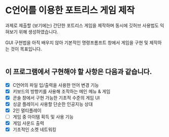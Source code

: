 # C언어를 이용한 포트리스 게임 제작
과제로 제출할 (보기에는) 간단한 포트리스 게임을 제작하며 동시에 깃허브 사용법도 익혀보기 위해 생성하였습니다.

GUI 구현법을 아직 배우지 않아 기본적인 명령프롬프트 창에서 게임을 구현 및 제작하는 것이 목표입니다.
<br></br>
## 이 프로그램에서 구현해야 할 사항은 다음과 같습니다.
- [X] C언어의 파일 입/출력을 사용한 언어 변경 기능
- [X] 키보드의 방향키를 사용해 조작하는 메인 메뉴 & 게임
- [X] 콘솔 창에서 구현 가능한 기초적 수준의 게임 UI 
- [X] 싱글 플레이시 사용할 단순한 인공지능 상대
- [X] 2인 멀티플레이
- [ ] 게임 중 아이템 획득 및 사용 기능
- [X] 게임 사운드 출력
- [X] 기초적인 소켓 네트워킹
